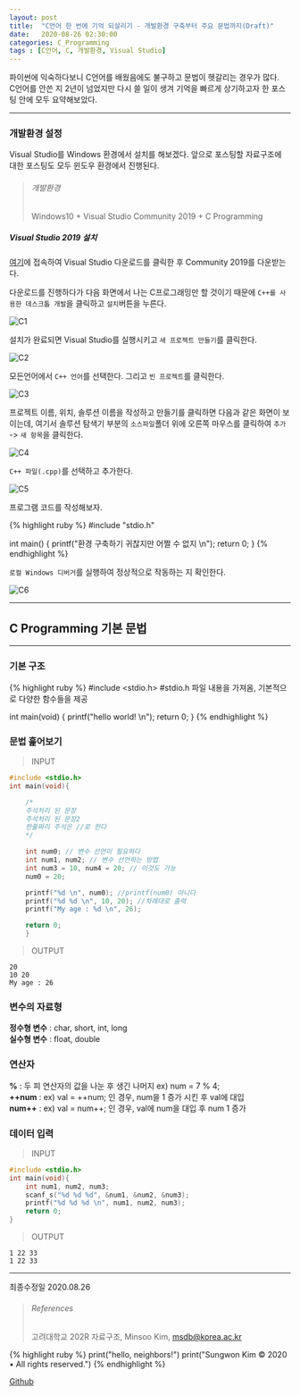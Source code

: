 ```yaml
---
layout: post
title:  "C언어 한 번에 기억 되살리기 - 개발환경 구축부터 주요 문법까지(Draft)"
date:   2020-08-26 02:30:00
categories: C_Programming
tags : [C언어, C, 개발환경, Visual Studio]
---
```


파이썬에 익숙하다보니 C언어를 배웠음에도 불구하고 문법이 헷갈리는 경우가 많다.  
C언어를 안쓴 지 2년이 넘었지만 다시 쓸 일이 생겨 기억을 빠르게 상기하고자 한 포스팅 안에 모두 요약해보았다.

---
### 개발환경 설정
Visual Studio를 Windows 환경에서 설치를 해보겠다. 앞으로 포스팅할 자료구조에 대한 포스팅도 모두 윈도우 환경에서 진행된다.

> ###### 개발환경
> Windows10 + Visual Studio Community 2019 + C Programming

##### Visual Studio 2019 설치
[여기](https://visualstudio.microsoft.com/ko)에 접속하여 Visual Studio 다운로드를 클릭한 후 Community 2019를 다운받는다.  

다운로드를 진행하다가 다음 화면에서 나는 C프로그래밍만 할 것이기 때문에 `C++를 사용한 데스크톱 개발`을 클릭하고 `설치`버튼을 누른다.

![C1](/assets/images/C1.PNG)

설치가 완료되면 Visual Studio를 실행시키고 `새 프로젝트 만들기`를 클릭한다.

![C2](/assets/images/C2.PNG)

모든언어에서 `C++ 언어`를 선택한다. 그리고 `빈 프로젝트`를 클릭한다.

![C3](/assets/images/C3.PNG)

프로젝트 이름, 위치, 솔루션 이름을 작성하고 만들기를 클릭하면 다음과 같은 화면이 보이는데, 여기서 솔루션 탐색기 부분의 `소스파일`폴더 위에 오른쪽 마우스를 클릭하여 `추가` -> `새 항목`을 클릭한다.

![C4](/assets/images/C4.png)

`C++ 파일(.cpp)`를 선택하고 추가한다.

![C5](/assets/images/C5.PNG)

프로그램 코드를 작성해보자.

{% highlight ruby %}
#include "stdio.h"

int main()
{
    printf("환경 구축하기 귀찮지만 어쩔 수 없지 \n");
    return 0;
}
{% endhighlight %}

`로컬 Windows 디버거`를 실행하여 정상적으로 작동하는 지 확인한다.

![C6](/assets/images/C6.PNG)

---
## C Programming 기본 문법
---
### 기본 구조
{% highlight ruby %}
#include <stdio.h> #stdio.h 파일 내용을 가져옴, 기본적으로 다양한 함수들을 제공

int main(void)
{
    printf("hello world! \n");
    return 0;
}
{% endhighlight %}

### 문법 훑어보기
> INPUT  

```C  
#include <stdio.h>
int main(void){

    /* 
    주석처리 된 문장
    주석처리 된 문장2
    한줄짜리 주석은 //로 한다
    */

    int num0; // 변수 선언이 필요하다
    int num1, num2; // 변수 선언하는 방법
    int num3 = 10, num4 = 20; // 이것도 가능
    num0 = 20;

    printf("%d \n", num0); //printf(num0) 아니다
    printf("%d %d \n", 10, 20); //차례대로 출력
    printf("My age : %d \n", 26);

    return 0; 
    }
```

> OUTPUT

```
20
10 20
My age : 26
```

### 변수의 자료형

 __정수형 변수__ : char, short, int, long  
 __실수형 변수__ : float, double  

### 연산자

 __%__ : 두 피 연산자의 값을 나눈 후 생긴 나머지 ex) num = 7 % 4;  
 __++num__ : ex) val = ++num; 인 경우, num을 1 증가 시킨 후 val에 대입  
 __num++__ : ex) val = num++; 인 경우, val에 num을 대입 후 num 1 증가  

### 데이터 입력

> INPUT

```C
#include <stdio.h>
int main(void){
    int num1, num2, num3;
    scanf_s("%d %d %d", &num1, &num2, &num3);
    printf("%d %d %d \n", num1, num2, num3);
    return 0;
}
```

> OUTPUT 

```
1 22 33  
1 22 33  
```

___



최종수정일 2020.08.26



> ###### References
> 고려대학교 202R 자료구조, Minsoo Kim, msdb@korea.ac.kr 

{% highlight ruby %}
print("hello, neighbors!")
print("Sungwon Kim © 2020 • All rights reserved.")
{% endhighlight %}

[Github][githuburl]

[githuburl]: https://github.com/kpiswon

